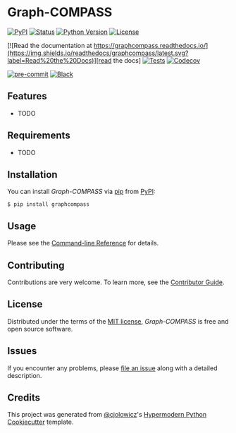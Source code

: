 # Graph-COMPASS

[![PyPI](https://img.shields.io/pypi/v/graphcompass.svg)][pypi_]
[![Status](https://img.shields.io/pypi/status/graphcompass.svg)][status]
[![Python Version](https://img.shields.io/pypi/pyversions/graphcompass)][python version]
[![License](https://img.shields.io/pypi/l/graphcompass)][license]

[![Read the documentation at https://graphcompass.readthedocs.io/](https://img.shields.io/readthedocs/graphcompass/latest.svg?label=Read%20the%20Docs)][read the docs]
[![Tests](https://github.com/theislab/graphcompass/workflows/Tests/badge.svg)][tests]
[![Codecov](https://codecov.io/gh/theislab/graphcompass/branch/main/graph/badge.svg)][codecov]

[![pre-commit](https://img.shields.io/badge/pre--commit-enabled-brightgreen?logo=pre-commit&logoColor=white)][pre-commit]
[![Black](https://img.shields.io/badge/code%20style-black-000000.svg)][black]

[pypi_]: https://pypi.org/project/graphcompass/
[status]: https://pypi.org/project/graphcompass/
[python version]: https://pypi.org/project/graphcompass
[read the docs]: https://graphcompass.readthedocs.io/
[tests]: https://github.com/theislab/graphcompass/actions?workflow=Tests
[codecov]: https://app.codecov.io/gh/theislab/graphcompass
[pre-commit]: https://github.com/pre-commit/pre-commit
[black]: https://github.com/psf/black

## Features

- TODO

## Requirements

- TODO

## Installation

You can install _Graph-COMPASS_ via [pip] from [PyPI]:

```console
$ pip install graphcompass
```

## Usage

Please see the [Command-line Reference] for details.

## Contributing

Contributions are very welcome.
To learn more, see the [Contributor Guide].

## License

Distributed under the terms of the [MIT license][license],
_Graph-COMPASS_ is free and open source software.

## Issues

If you encounter any problems,
please [file an issue] along with a detailed description.

## Credits

This project was generated from [@cjolowicz]'s [Hypermodern Python Cookiecutter] template.

[@cjolowicz]: https://github.com/cjolowicz
[pypi]: https://pypi.org/
[hypermodern python cookiecutter]: https://github.com/cjolowicz/cookiecutter-hypermodern-python
[file an issue]: https://github.com/theislab/graphcompass/issues
[pip]: https://pip.pypa.io/

<!-- github-only -->

[license]: https://github.com/theislab/graphcompass/blob/main/LICENSE
[contributor guide]: https://github.com/theislab/graphcompass/blob/main/CONTRIBUTING.md
[command-line reference]: https://graphcompass.readthedocs.io/en/latest/usage.html
